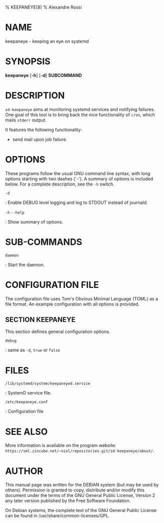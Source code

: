 % KEEPANEYE(8)
% Alexandre Rossi

# NAME

keepaneye - keeping an eye on systemd

# SYNOPSIS

**keepaneye** [**-h**] [**-d**] **SUBCOMMAND**

# DESCRIPTION

`sd-keepaneye` aims at monitoring systemd services and notifying
failures. One goal of this tool is to bring back the nice functionality of
`cron`, which mails `stderr` output.

It features the following functionality:

  * send mail upon job failure.

# OPTIONS

These programs follow the usual GNU command line syntax, with long
options starting with two dashes (\`-\'). A summary of options is
included below. For a complete description, see the `-h` switch.

`-d`

: Enable DEBUG level logging and log to STDOUT instead of journald.

`-h` `--help`

: Show summary of options.

# SUB-COMMANDS

`daemon`

: Start the daemon.

# CONFIGURATION FILE

The configuration file uses Tom's Obvious Minimal Language (TOML) as a
file format. An example configuration with all options is provided.

## SECTION KEEPANEYE

This section defines general configuration options.

`debug`

: same as `-d`, `true` or `false`

# FILES

`/lib/systemd/system/keepaneyed.service`

: SystemD service file.

`/etc/keepaneye.conf`

: Configuration file

# SEE ALSO

More information is available on the program website:
`https://sml.zincube.net/~niol/repositories.git/sd-keepaneye/about/`.

# AUTHOR

This manual page was written for the DEBIAN system (but may be used by
others). Permission is granted to copy, distribute and/or modify this
document under the terms of the GNU General Public License, Version 2
any later version published by the Free Software Foundation.

On Debian systems, the complete text of the GNU General Public License
can be found in /usr/share/common-licenses/GPL.
